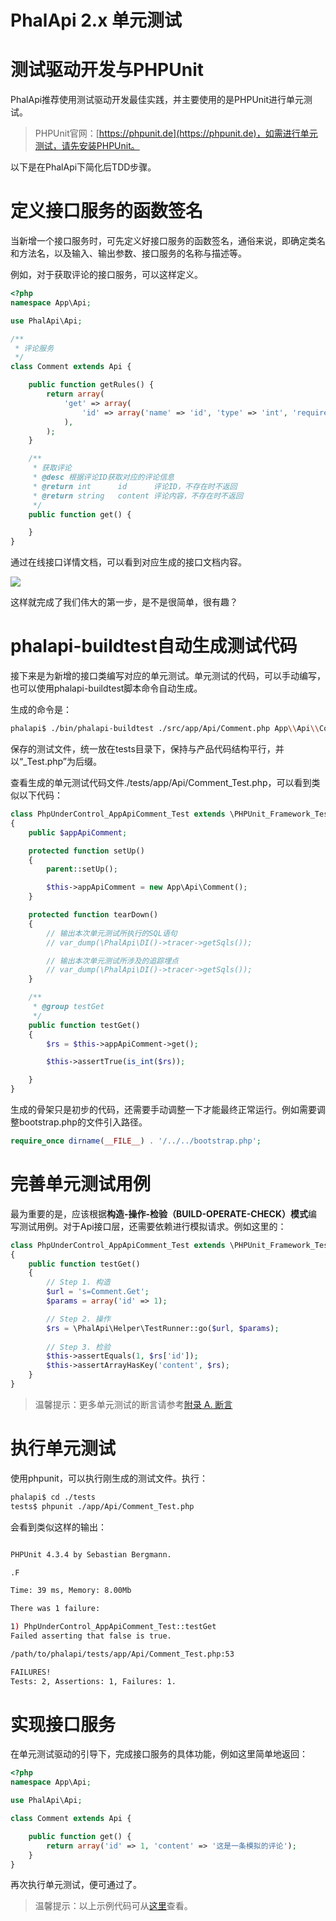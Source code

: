 # PhalApi 2.x 单元测试

# 测试驱动开发与PHPUnit

PhalApi推荐使用测试驱动开发最佳实践，并主要使用的是PHPUnit进行单元测试。 

> PHPUnit官网：[https://phpunit.de](https://phpunit.de)，如需进行单元测试，请先安装PHPUnit。  

以下是在PhalApi下简化后TDD步骤。

# 定义接口服务的函数签名

当新增一个接口服务时，可先定义好接口服务的函数签名，通俗来说，即确定类名和方法名，以及输入、输出参数、接口服务的名称与描述等。   

例如，对于获取评论的接口服务，可以这样定义。  

```php
<?php
namespace App\Api;

use PhalApi\Api;

/**
 * 评论服务
 */
class Comment extends Api {

    public function getRules() {
        return array(
            'get' => array(
                'id' => array('name' => 'id', 'type' => 'int', 'require' => true, 'min' => 1, 'desc' => '评论ID'),
            ),
        );
    }

    /**
     * 获取评论
     * @desc 根据评论ID获取对应的评论信息
     * @return int      id      评论ID，不存在时不返回
     * @return string   content 评论内容，不存在时不返回
     */
    public function get() {

    }
}
```

通过在线接口详情文档，可以看到对应生成的接口文档内容。 

![](http://cdn7.phalapi.net/20170716191153_34619105bf07324d05e0c1b69b3526f9)

这样就完成了我们伟大的第一步，是不是很简单，很有趣？

# phalapi-buildtest自动生成测试代码

接下来是为新增的接口类编写对应的单元测试。单元测试的代码，可以手动编写，也可以使用phalapi-buildtest脚本命令自动生成。  

生成的命令是：  
```bash
phalapi$ ./bin/phalapi-buildtest ./src/app/Api/Comment.php App\\Api\\Comment > ./tests/app/Api/Comment_Test.php
```

保存的测试文件，统一放在tests目录下，保持与产品代码结构平行，并以“_Test.php”为后缀。  

查看生成的单元测试代码文件./tests/app/Api/Comment_Test.php，可以看到类似以下代码：  
```php
class PhpUnderControl_AppApiComment_Test extends \PHPUnit_Framework_TestCase
{
    public $appApiComment;

    protected function setUp()
    {
        parent::setUp();

        $this->appApiComment = new App\Api\Comment();
    }

    protected function tearDown()
    {
        // 输出本次单元测试所执行的SQL语句
        // var_dump(\PhalApi\DI()->tracer->getSqls());

        // 输出本次单元测试所涉及的追踪埋点
        // var_dump(\PhalApi\DI()->tracer->getSqls());
    }

    /**
     * @group testGet
     */
    public function testGet()
    {
        $rs = $this->appApiComment->get();

        $this->assertTrue(is_int($rs));

    }
}
```

生成的骨架只是初步的代码，还需要手动调整一下才能最终正常运行。例如需要调整bootstrap.php的文件引入路径。    

```php
require_once dirname(__FILE__) . '/../../bootstrap.php';
```

# 完善单元测试用例

最为重要的是，应该根据**构造-操作-检验（BUILD-OPERATE-CHECK）模式**编写测试用例。对于Api接口层，还需要依赖[]()进行模拟请求。例如这里的：  
```php
class PhpUnderControl_AppApiComment_Test extends \PHPUnit_Framework_TestCase
{
    public function testGet()
    {
        // Step 1. 构造
        $url = 's=Comment.Get';
        $params = array('id' => 1);

        // Step 2. 操作
        $rs = \PhalApi\Helper\TestRunner::go($url, $params);
        
        // Step 3. 检验
        $this->assertEquals(1, $rs['id']);
        $this->assertArrayHasKey('content', $rs);
    }
}
```

> 温馨提示：更多单元测试的断言请参考[附录 A. 断言](http://phpunit.cn/manual/6.5/zh_cn/appendixes.assertions.html)  

# 执行单元测试

使用phpunit，可以执行刚生成的测试文件。执行：  

```bash
phalapi$ cd ./tests
tests$ phpunit ./app/Api/Comment_Test.php 
```

会看到类似这样的输出：  
```bash

PHPUnit 4.3.4 by Sebastian Bergmann.

.F

Time: 39 ms, Memory: 8.00Mb

There was 1 failure:

1) PhpUnderControl_AppApiComment_Test::testGet
Failed asserting that false is true.

/path/to/phalapi/tests/app/Api/Comment_Test.php:53

FAILURES!
Tests: 2, Assertions: 1, Failures: 1.
```

# 实现接口服务

在单元测试驱动的引导下，完成接口服务的具体功能，例如这里简单地返回：  
```php
<?php
namespace App\Api;

use PhalApi\Api;

class Comment extends Api {

    public function get() {
        return array('id' => 1, 'content' => '这是一条模拟的评论');
    }
}
```

再次执行单元测试，便可通过了。  

> 温馨提示：以上示例代码可从[这里](https://github.com/phalapi/phalapi/commit/4eb124792cf6616035dcf937fe56e8e0fc5ebe77)查看。  


